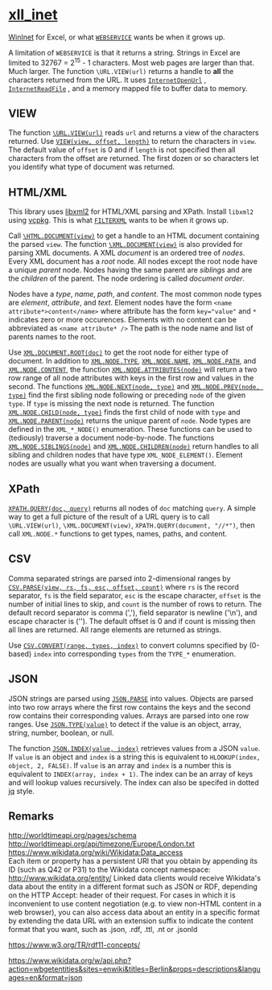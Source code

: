 # [xll_inet](https://xlladdins.github.io/xll_inet/)

[WinInet](https://docs.microsoft.com/en-us/windows/win32/wininet/portal) for Excel, or what
[`WEBSERVICE`](https://support.microsoft.com/en-us/office/webservice-function-0546a35a-ecc6-4739-aed7-c0b7ce1562c4)
wants be when it grows up.

A limitation of `WEBSERVICE` is that it returns a string. Strings in Excel are
limited to 32767 = 2<sup>15</sup> - 1 characters. Most web pages are larger
than that. Much larger. The function `\URL.VIEW(url)` returns a handle 
to **all** the characters returned from the URL. It uses 
[`InternetOpenUrl`](https://docs.microsoft.com/en-us/windows/win32/api/wininet/nf-wininet-internetopenurla)
, [`InternetReadFile`](https://docs.microsoft.com/en-us/windows/win32/api/wininet/nf-wininet-internetreadfile)
, and a memory mapped file to buffer data to memory.

## VIEW

The function [`\URL.VIEW(url)`](https://xlladdins.github.io/xll_inet/_URL.VIEW.html) reads `url` and returns a view of the characters returned.
Use [`VIEW(view, offset, length)`](https://xlladdins.github.io/xll_inet/VIEW.html) to return the characters in `view`. The default value
of `offset` is 0 and if `length` is not specified then all characters from the offset
are returned. The first dozen or so characters let you identify what type of
document was returned.

## HTML/XML

This library uses [libxml2](http://xmlsoft.org/downloads.html) for HTML/XML parsing and XPath.
Install `libxml2` using [vcpkg](https://vcpkg.io/en/).
This is what [`FILTERXML`](https://support.microsoft.com/en-us/office/filterxml-function-4df72efc-11ec-4951-86f5-c1374812f5b7)
wants to be when it grows up.

Call [`\HTML.DOCUMENT(view)`](https://xlladdins.github.io/xll_inet/_HTML.DOCUMENT.html) to get a handle to an HTML document containing
the parsed `view`. 
The function [`\XML.DOCUMENT(view)`](https://xlladdins.github.io/xll_inet/_XML.DOCUMENT.html) is also provided for parsing XML documents.
A XML _document_ is an ordered tree of _nodes_.
Every XML document has a _root_ node.
All nodes except the root node have a unique _parent_ node.
Nodes having the same parent are _siblings_ and are the _children_ of the parent.
The node ordering is called _document order_.

Nodes have a _type_, _name_, _path_, and _content_.
The most common node types are _element_, _attribute_, and _text_.
Element nodes have the form `<name attribute*>content</name>` where
attribute has the form `key="value"` and `*` indicates zero or
more occurences. Elements with no content can be
abbreviated as `<name attribute* />`
The path is the node name and list of
parents names to the root.

Use [`XML.DOCUMENT.ROOT(doc)`](https://xlladdins.github.io/xll_inet/XML.DOCUMENT.ROOT.html) to get the root node for either type of document.
In addition to [`XML.NODE.TYPE`](https://xlladdins.github.io/xll_inet/XML.NODE.TYPE.html), 
[`XML.NODE.NAME`](https://xlladdins.github.io/xll_inet/XML.NODE.NAME.html),
[`XML.NODE.PATH`](https://xlladdins.github.io/xll_inet/XML.NODE.PATH.html), 
and [`XML.NODE.CONTENT`](https://xlladdins.github.io/xll_inet/XML.NODE.CONTENT.html),
the function [`XML.NODE.ATTRIBUTES(node)`](https://xlladdins.github.io/xll_inet/XML.NODE.ATTRIBUTES.html) will return a two row range of
all node attributes with keys in the first row and values in the second.
The functions [`XML.NODE.NEXT(node, type)`](https://xlladdins.github.io/xll_inet/XML.NODE.NEXT.html) 
and [`XML.NODE.PREV(node, type)`](https://xlladdins.github.io/xll_inet/XML.NODE.PREV.html)
find the first sibling node following or preceding `node`
of the given `type`. If `type` is missing the next node is returned.
The function [`XML.NODE.CHILD(node, type)`](https://xlladdins.github.io/xll_inet/XML.NODE.CHILD.html) finds the first child of node
with `type` and [`XML.NODE.PARENT(node)`](https://xlladdins.github.io/xll_inet/XML.NODE.PARENT.html) returns the unique parent of `node`. 
Node types are defined in the `XML_*_NODE()` enumeration.
These functions can be used to (tediously) traverse a document node-by-node.
The functions [`XML.NODE.SIBLINGS(node)`](https://xlladdins.github.io/xll_inet/XML.NODE.SIBLINGS.html) 
and [`XML.NODE.CHILDREN(node)`](https://xlladdins.github.io/xll_inet/XML.NODE.CHILDREN.html)
return handles to all sibling and children nodes that have type `XML_NODE_ELEMENT()`.
Element nodes are usually what you want when traversing a document.

## XPath

[`XPATH.QUERY(doc, query)`](https://xlladdins.github.io/xll_inet/XPATH.QUERY.html) returns all nodes of `doc` matching `query`.
A simple way to get a full picture of the result of a URL query is to
call `\URL.VIEW(url)`, `\XML.DOCUMENT(view)`, `XPATH.QUERY(document, "//*")`,
then call `XML.NODE.*` functions to get types, names, paths, and content.

## CSV

Comma separated strings are parsed into 2-dimensional ranges by 
[`CSV.PARSE(view, rs, fs, esc, offset, count)`](https://xlladdins.github.io/xll_inet/CSV.PARSE.html) where `rs` is the record
separator, `fs` is the field separator, `esc` is the escape character,
`offset` is the number of initial lines to skip, and `count` is the
number of rows to return. The default record separator is comma (','),
field separator is newline ('\n'), and escape character is ('\').
The default offset is 0 and if count is missing then all lines are
returned. All range elements are returned as strings.

Use [`CSV.CONVERT(range, types, index)`](https://xlladdins.github.io/xll_inet/CSV.CONVERT.html) to convert columns specified
by (0-based) `index` into corresponding `types` from the `TYPE_*` enumeration.

## JSON

JSON strings are parsed using [`JSON.PARSE`](https://xlladdins.github.io/xll_inet/JSON.PARSE.html) into values. Objects are
parsed into two row arrays where the first row contains the keys and
the second row contains their corresponding values. Arrays are parsed
into one row ranges. Use [`JSON.TYPE(value)`](https://xlladdins.github.io/xll_inet/JSON.TYPE.html) to detect if the value
is an object, array, string, number, boolean, or null.

The function [`JSON.INDEX(value, index)`](https://xlladdins.github.io/xll_inet/JSON.INDEX.html) retrieves values from a JSON `value`.
If `value` is an object and `index` is a string this is equivalent to `HLOOKUP(index, object, 2, FALSE)`.
If `value` is an array and `index` is a number this is equivalent to `INDEX(array, index + 1)`.
The index can be an array of keys and will lookup values recursively.
The index can also be specifed in dotted [jq](https://stedolan.github.io/jq/) style.

## Remarks

http://worldtimeapi.org/pages/schema  
http://worldtimeapi.org/api/timezone/Europe/London.txt  
https://www.wikidata.org/wiki/Wikidata:Data_access  
Each item or property has a persistent URI that you obtain by appending its ID (such as Q42 or P31) to the Wikidata concept namespace: http://www.wikidata.org/entity/
Linked data clients would receive Wikidata's data about the entity in a different format such as JSON or RDF, depending on the HTTP Accept: header of their request. 
For cases in which it is inconvenient to use content negotiation (e.g. to view non-HTML content in a web browser), you can also access data about an entity in a specific format by extending the data URL with an extension suffix to indicate the content format that you want, such as .json, .rdf, .ttl, .nt or .jsonld

https://www.w3.org/TR/rdf11-concepts/

https://www.wikidata.org/w/api.php?action=wbgetentities&sites=enwiki&titles=Berlin&props=descriptions&languages=en&format=json
